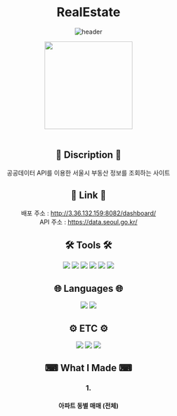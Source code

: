 <div align="center">

# RealEstate

![header](https://capsule-render.vercel.app/api?type=waving&color=76D1FA&height=300&section=header&text=강남그린아카데미%202차%20프로젝트%20(서울시%20부동산%20정보%20조회)&fontSize=30&fontColor=FFFFFF)

<img src="https://user-images.githubusercontent.com/116334811/229307210-7612e51a-9013-43fc-8e20-0ae353e1b28d.jpg" height="200">


</div>
<br>
<div align="center">

## 📄 Discription 📄
공공데이터 API를 이용한 서울시 부동산 정보를 조회하는 사이트
<br>

## 🔗 Link 🔗
배포 주소 : http://3.36.132.159:8082/dashboard/
<br>
API 주소 : https://data.seoul.go.kr/
<br>

## 🛠 Tools 🛠
<img src="https://img.shields.io/badge/Spring-6DB33F?style=flat&logo=spring&logoColor=white">
<img src="https://img.shields.io/badge/Node.js-339933?style=flat&logo=node.js&logoColor=white">
<img src="https://img.shields.io/badge/Visual Studio Code-007ACC?style=flat&logo=visualstudiocode&logoColor=white">
<img src="https://img.shields.io/badge/React-61DAFB?style=flat&logo=react&logoColor=black">
<img src="https://img.shields.io/badge/MySQL-4479A1?style=flat&logo=mysql&logoColor=white">
<img src="https://img.shields.io/badge/Apache Tomcat-F8DC75?style=flat&logo=apachetomcat&logoColor=black">
<br>

## 🌐 Languages 🌐
<img src="https://img.shields.io/badge/JAVA-007396?style=flat&logo=openjdk&logoColor=white">
<img src="https://img.shields.io/badge/JavaScript-F7DF1E?style=flat&logo=javascript&logoColor=black">
<br>

## ⚙ ETC ⚙
<img src="https://img.shields.io/badge/Bootstrap-7952B3?style=flat&logo=bootstrap&logoColor=white">
<img src="https://img.shields.io/badge/GitHub-181717?style=flat&logo=github&logoColor=white">
<img src="https://img.shields.io/badge/Git-F05032?style=flat&logo=git&logoColor=white">
<br>

## ⌨ What I Made ⌨
<h3>1. </h3>
<h4>아파트 동별 매매 (전체)</h4>
<img src="">
<br><br>